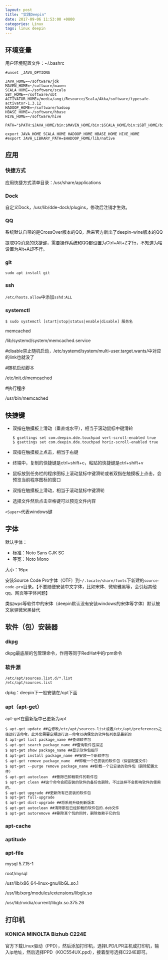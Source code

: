 ```yaml
---
layout: post
title: "实践Deepin"
date: 2017-09-06 11:53:00 +0800
categories: Linux
tags: linux deepin
---
```




## 环境变量

用户环境配置文件：~/.bashrc

```shell
#unset _JAVA_OPTIONS

JAVA_HOME=~/software/jdk
MAVEN_HOME=~/software/maven
SCALA_HOME=~/software/scala
SBT_HOME=~/software/sbt
ACTIVATOR_HOME=/media/angi/Resource/Scala/Akka/software/typesafe-activator-1.3.12
HADOOP_HOME=~/software/hadoop
HBASE_HOME=~/software/hbase
HIVE_HOME=~/software/hive

PATH="$PATH:$JAVA_HOME/bin:$MAVEN_HOME/bin:$SCALA_HOME/bin:$SBT_HOME/bin:$ACTIVATOR_HOME/bin:$HADOOP_HOME/bin:$HADOOP_HOME/sbin:$HBASE_HOME/bin:$HIVE_HOME/bin"

export JAVA_HOME SCALA_HOME HADOOP_HOME HBASE_HOME HIVE_HOME
#export JAVA_LIBRARY_PATH=$HADOOP_HOME/lib/native
```

## 应用

### 快捷方式

应用快捷方式清单目录：/usr/share/applications

### Dock

自定义Dock，/usr/lib/dde-dock/plugins，修改后注销才生效。

### QQ

系统默认自带的是CrossOver版本的QQ，后来官方新出了deepin-wine版本的QQ

提取QQ消息的快捷键，需要操作系统和QQ都设置为Ctrl+Alt+Z才行，不知道为啥设置为Alt+A却不行。

### git
```shell
sudo apt install git
```

### ssh
`/etc/hosts.allow`中添加`sshd:ALL`

### systemctl

```shell
$ sudo systemctl [start|stop|status|enable|disable] 服务名
```

memcached

/lib/systemd/system/memcached.service

\#disable禁止随机启动，/etc/systemd/system/multi-user.target.wants/中对应的link也就没了

\#随机启动脚本

/etc/init.d/memcached

\#执行程序

/usr/bin/memcached

## 快捷键

* 双指在触摸板上滑动（垂直或水平），相当于滚动鼠标中键滑轮

  ```shell
  $ gsettings set com.deepin.dde.touchpad vert-scroll-enabled true
  $ gsettings set com.deepin.dde.touchpad horiz-scroll-enabled true
  ```

* 双指在触摸板上点击，相当于右键

* 终端中，复制的快捷键是ctrl+shift+c，粘贴的快捷键是ctrl+shift+v

* 鼠标放到任务栏的程序图标上滚动鼠标中键滑轮或者双指在触摸板上点击，会预览当前程序图标的窗口

* 双指在触摸板上滑动，相当于滚动鼠标中键滑轮

* 选择文件然后点击空格键可以预览文件内容

`<Super>`代表windows键

## 字体

默认字体：

* 标准：Noto Sans CJK SC
* 等宽：Noto Mono

大小：16px

安装Source Code Pro字体（OTF）到`~/.locate/share/fonts`下新建的`source-code-pro`目录。【不要随便安装中文字体，比如宋体、微软雅黑等，会引起其他qq、网页等字体问题】

类似wps等软件中的宋体（deepin默认没有安装windows的宋体等字体）默认被文泉驿微米黑替代

## 软件（包）安装器

### dkpg

dkpg最底层的包管理命令，作用等同于RedHat中的rpm命令

### 软件源

```
/etc/apt/sources.list.d/*.list
/etc/apt/sources.list
```



dpkg：deepin下一般安装在/opt下面

### apt（apt-get）

apt-get在最新版中已更新为apt

```shell
$ apt-get update ##在修改/etc/apt/sources.list或者/etc/apt/preferences之後运行该命令。此外您需要定期运行这一命令以确保您的软件包列表是最新的
$ apt-get list package_name ##查询软件包
$ apt-get search package_name ##查询软件包描述
$ apt-get show package_name ##显示软件包细节
$ apt-get install package_name ##安装一个新软件包
$ apt-get remove package_name  ##卸载一个已安装的软件包（保留配置文件）
$ apt-get --purge remove package_name ##卸载一个已安装的软件包（删除配置文件）
$ apt-get autoclean  ##删除已卸载软件的软件包
$ apt-get clean ##这个命令会把安装的软件的备份也删除，不过这样不会影响软件的使用的。
$ apt-get upgrade ##更新所有已安装的软件包
$ apt-get full-upgrade
$ apt-get dist-upgrade ##将系统升级到新版本
$ apt-get autoclean ##清除那些已经卸载的软件包的.deb文件
$ apt-get autoremove ##删除某个包的同时，删除依赖于它的包
```



### apt-cache

### aptitude

### apt-file



mysql 5.7.15-1

root/mysql



/usr/lib/x86_64-linux-gnu/libGL.so.1



/usr/lib/xorg/modules/extensions/libglx.so

/usr/lib/nvidia/current/libglx.so.375.26



## 打印机

### KONICA MINOLTA Bizhub C224E

官方下载Linux驱动（PPD），然后添加打印机，选择LPD/LPR主机或打印机，输入ip地址，然后选择PPD（KOC554UX.ppd），接着型号选择C224E即可。
